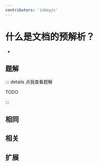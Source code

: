 ```yaml
---
contributors: 'isboyjc'
---
```


# 什么是文档的预解析？

- 



## 题解

::: details 点我查看题解

  TODO

:::



## 相同


## 相关


## 扩展

